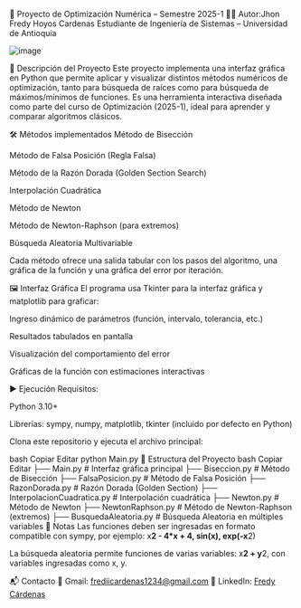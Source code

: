 📘 Proyecto de Optimización Numérica – Semestre 2025-1
👨‍💻 Autor:Jhon Fredy Hoyos Cardenas
Estudiante de Ingeniería de Sistemas – Universidad de Antioquia

![image](https://github.com/user-attachments/assets/f5987242-db51-4129-8d1d-ce4f380013fd)

🎯 Descripción del Proyecto
Este proyecto implementa una interfaz gráfica en Python que permite aplicar y visualizar distintos métodos numéricos de optimización, tanto para búsqueda de raíces como para búsqueda de máximos/mínimos de funciones. Es una herramienta interactiva diseñada como parte del curso de Optimización (2025-1), ideal para aprender y comparar algoritmos clásicos.

🛠️ Métodos implementados
Método de Bisección

Método de Falsa Posición (Regla Falsa)

Método de la Razón Dorada (Golden Section Search)

Interpolación Cuadrática

Método de Newton

Método de Newton-Raphson (para extremos)

Búsqueda Aleatoria Multivariable

Cada método ofrece una salida tabular con los pasos del algoritmo, una gráfica de la función y una gráfica del error por iteración.

🖼️ Interfaz Gráfica
El programa usa Tkinter para la interfaz gráfica y matplotlib para graficar:

Ingreso dinámico de parámetros (función, intervalo, tolerancia, etc.)

Resultados tabulados en pantalla

Visualización del comportamiento del error

Gráficas de la función con estimaciones interactivas

▶️ Ejecución
Requisitos:

Python 3.10+

Librerías: sympy, numpy, matplotlib, tkinter (incluido por defecto en Python)

Clona este repositorio y ejecuta el archivo principal:

bash
Copiar
Editar
python Main.py
📂 Estructura del Proyecto
bash
Copiar
Editar
├── Main.py                         # Interfaz gráfica principal
├── Biseccion.py                   # Método de Bisección
├── FalsaPosicion.py              # Método de Falsa Posición
├── RazonDorada.py                # Razón Dorada (Golden Section)
├── InterpolacionCuadratica.py    # Interpolación cuadrática
├── Newton.py                     # Método de Newton
├── NewtonRaphson.py              # Método de Newton-Raphson (extremos)
├── BusquedaAleatoria.py          # Búsqueda Aleatoria en múltiples variables
📌 Notas
Las funciones deben ser ingresadas en formato compatible con sympy, por ejemplo:
x**2 - 4*x + 4, sin(x), exp(-x**2)

La búsqueda aleatoria permite funciones de varias variables: x**2 + y**2, con variables ingresadas como x, y.


📬 Contacto
📧 Gmail: frediicardenas1234@gmail.com
🔗 LinkedIn: [Fredy Cárdenas](https://www.linkedin.com/in/fredy-c%C3%A1rdenas-a4072731a/)

